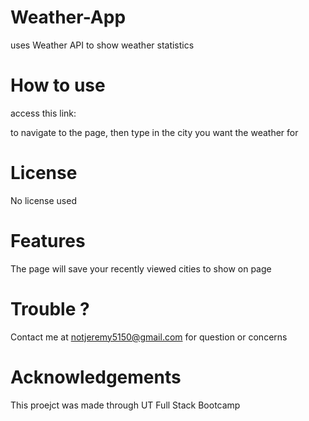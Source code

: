 # Weather-App
uses Weather API to show weather statistics

# How to use
access this link: 

to navigate to the page, then type in the city you want the weather for

# License
No license used

# Features
The page will save your recently viewed cities to show on page

# Trouble ?
Contact me at notjeremy5150@gmail.com for question or concerns

# Acknowledgements
This proejct was made through UT Full Stack Bootcamp
